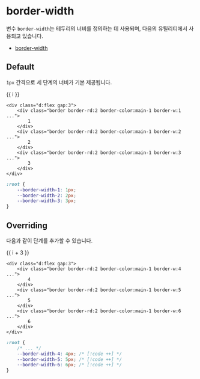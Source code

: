 <script setup>
import ExampleSection from "../components/ExampleSection.vue"
</script>

# border-width

변수 `border-width`는 테두리의 너비를 정의하는 데 사용되며, 다음의 유틸리티에서 사용되고 있습니다.

-   [border-width](../utility/border/border-width.md)

## Default

`1px` 간격으로 세 단계의 너비가 기본 제공됩니다.

<ExampleSection>
    <div class="d:flex gap:3">
        <div v-for="i in 3" class="h:10 w:10 p:7 d:flex ai:center jc:center c:base-10 bg-color:base-1 border border-rd:2 border-color:main-1" :class="`border-w:${i}`" > {{ i }} </div>
    </div>
</ExampleSection>

```html{2,5,8}
<div class="d:flex gap:3">
    <div class="border border-rd:2 border-color:main-1 border-w:1 ...">
        1
    </div>
    <div class="border border-rd:2 border-color:main-1 border-w:2 ...">
        2
    </div>
    <div class="border border-rd:2 border-color:main-1 border-w:3 ...">
        3
    </div>
</div>
```

```css
:root {
    --border-width-1: 1px;
    --border-width-2: 2px;
    --border-width-3: 3px;
}
```

## Overriding

다음과 같이 단계를 추가할 수 있습니다.

<ExampleSection>
    <div class="d:flex gap:3">
        <div 
            v-for="i in 3" 
            class="h:10 w:10 p:7 d:flex ai:center jc:center c:base-10 border-rd:2 bg-color:base-1" 
            :style="`border:solid ${i+3}px #99c842`" >
            {{ i + 3 }} 
        </div>
    </div>
</ExampleSection>

```html{2,5,8}
<div class="d:flex gap:3">
    <div class="border border-rd:2 border-color:main-1 border-w:4 ...">
        4
    </div>
    <div class="border border-rd:2 border-color:main-1 border-w:5 ...">
        5
    </div>
    <div class="border border-rd:2 border-color:main-1 border-w:6 ...">
        6
    </div>
</div>
```

```css
:root {
    /* ... */
    --border-width-4: 4px; /* [!code ++] */
    --border-width-5: 5px; /* [!code ++] */
    --border-width-6: 6px; /* [!code ++] */
}
```
